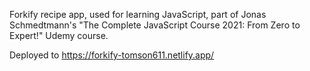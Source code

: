Forkify recipe app, used for learning JavaScript, part of Jonas Schmedtmann's "The Complete JavaScript Course 2021: From Zero to Expert!" Udemy course.

Deployed to https://forkify-tomson611.netlify.app/
